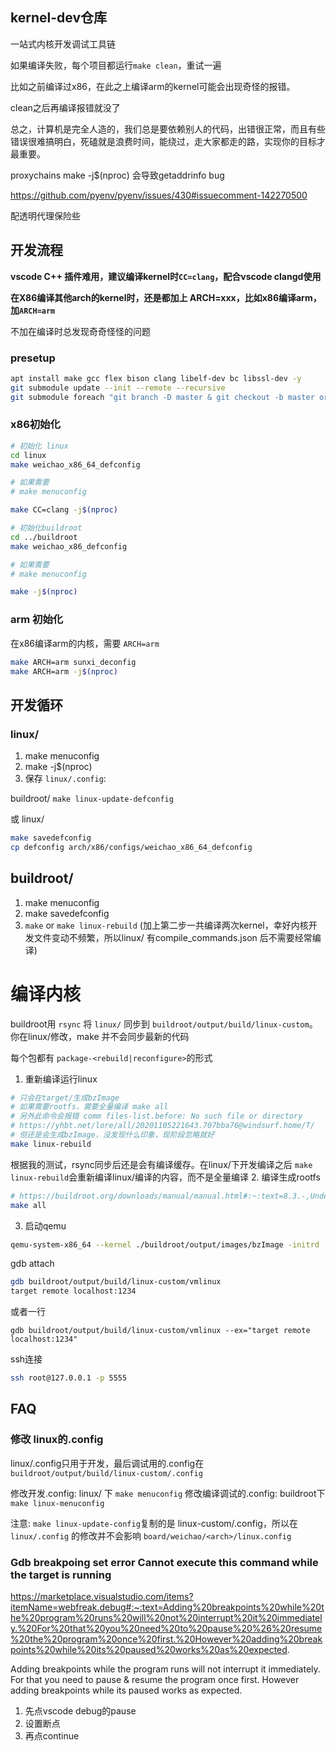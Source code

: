 ## kernel-dev仓库

一站式内核开发调试工具链

如果编译失败，每个项目都运行`make clean`，重试一遍

比如之前编译过x86，在此之上编译arm的kernel可能会出现奇怪的报错。

clean之后再编译报错就没了

总之，计算机是完全人造的，我们总是要依赖别人的代码，出错很正常，而且有些错误很难搞明白，死磕就是浪费时间，能绕过，走大家都走的路，实现你的目标才最重要。

proxychains make -j$(nproc) 会导致getaddrinfo bug

https://github.com/pyenv/pyenv/issues/430#issuecomment-142270500

配透明代理保险些

## 开发流程

**vscode C++ 插件难用，建议编译kernel时`CC=clang`，配合vscode clangd使用**

**在X86编译其他arch的kernel时，还是都加上 ARCH=xxx，比如x86编译arm，加`ARCH=arm`**

不加在编译时总发现奇奇怪怪的问题

### presetup

```bash
apt install make gcc flex bison clang libelf-dev bc libssl-dev -y
git submodule update --init --remote --recursive
git submodule foreach "git branch -D master & git checkout -b master origin/master"
```

### x86初始化

```bash
# 初始化 linux
cd linux
make weichao_x86_64_defconfig

# 如果需要
# make menuconfig

make CC=clang -j$(nproc)

# 初始化buildroot
cd ../buildroot
make weichao_x86_defconfig

# 如果需要
# make menuconfig

make -j$(nproc)
```

### arm 初始化

在x86编译arm的内核，需要 `ARCH=arm`

```bash
make ARCH=arm sunxi_deconfig
make ARCH=arm -j$(nproc)
```

## 开发循环

### linux/

1. make menuconfig
2. make -j$(nproc)
3. 保存 `linux/.config`:

buildroot/ `make linux-update-defconfig`

或
linux/

```bash
make savedefconfig 
cp defconfig arch/x86/configs/weichao_x86_64_defconfig
```

## buildroot/

1. make menuconfig
2. make savedefconfig
3. `make` or `make linux-rebuild` (加上第二步一共编译两次kernel，幸好内核开发文件变动不频繁，所以linux/ 有compile_commands.json 后不需要经常编译)

# 编译内核

buildroot用 `rsync` 将 `linux/` 同步到 `buildroot/output/build/linux-custom`。你在linux/修改，make 并不会同步最新的代码

每个包都有 `package-<rebuild|reconfigure>`的形式

1. 重新编译运行linux

```bash
# 只会在target/生成bzImage
# 如果需要rootfs，需要全量编译 make all
# 另外此命令会报错 comm files-list.before: No such file or directory
# https://yhbt.net/lore/all/20201105221643.707bba76@windsurf.home/T/
# 但还是会生成bzImage，没发现什么印象，现阶段忽略就好
make linux-rebuild
```

根据我的测试，rsync同步后还是会有编译缓存。在linux/下开发编译之后 `make linux-rebuild`会重新编译linux/编译的内容，而不是全量编译
2. 编译生成rootfs

```bash
# https://buildroot.org/downloads/manual/manual.html#:~:text=8.3.-,Understanding%20how%20to%20rebuild%20packages,-One%20of%20the\
make all
```

3. 启动qemu

```bash
qemu-system-x86_64 --kernel ./buildroot/output/images/bzImage -initrd ./buildroot/output/images/rootfs.cpio -device e1000,netdev=eth0 -netdev user,id=eth0,hostfwd=tcp::5555-:22,net=192.168.76.0/24,dhcpstart=192.168.76.9  -append "nokaslr console=ttyS0" -S -nographic -gdb tcp::1234 -virtfs local,path=/,security_model=none,mount_tag=guestroot

```

gdb attach

```bash
gdb buildroot/output/build/linux-custom/vmlinux
target remote localhost:1234
```

或者一行

```
gdb buildroot/output/build/linux-custom/vmlinux --ex="target remote localhost:1234"
```

ssh连接

```bash
ssh root@127.0.0.1 -p 5555 
```

## FAQ

### 修改 linux的.config

linux/.config只用于开发，最后调试用的.config在 `buildroot/output/build/linux-custom/.config`

修改开发.config: linux/ 下 `make menuconfig`
修改编译调试的.config: buildroot下 `make linux-menuconfig`

注意: `make linux-update-config`复制的是 linux-custom/.config，所以在 `linux/.config` 的修改并不会影响 `board/weichao/<arch>/linux.config`

### Gdb breakpoing set error Cannot execute this command while the target is running

<https://marketplace.visualstudio.com/items?itemName=webfreak.debug#:~:text=Adding%20breakpoints%20while%20the%20program%20runs%20will%20not%20interrupt%20it%20immediately.%20For%20that%20you%20need%20to%20pause%20%26%20resume%20the%20program%20once%20first.%20However%20adding%20breakpoints%20while%20its%20paused%20works%20as%20expected>.

Adding breakpoints while the program runs will not interrupt it immediately. For that you need to pause & resume the program once first. However adding breakpoints while its paused works as expected.

1. 先点vscode debug的pause
2. 设置断点
3. 再点continue
